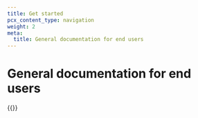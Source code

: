 ```yaml
---
title: Get started
pcx_content_type: navigation
weight: 2
meta:
  title: General documentation for end users
---
```


# General documentation for end users

{{<directory-listing>}}
